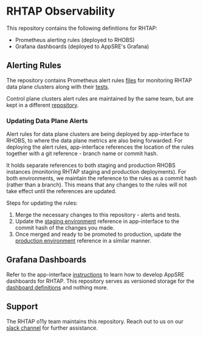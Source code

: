# RHTAP Observability 

This repository contains the following definitions for RHTAP:
  * Prometheus alerting rules (deployed to RHOBS)
  * Grafana dashboards (deployed to AppSRE's Grafana)

## Alerting Rules

The repository contains Prometheus alert rules [files](rhobs/alerting) for monitoring
RHTAP data plane clusters along with their [tests](test/promql).

Control plane clusters alert rules are maintained by the same team, but are kept in a
different
[repository](https://gitlab.cee.redhat.com/service/app-interface/-/tree/master/resources/stonesoup/argocd-control-plane/monitoring).

### Updating Data Plane Alerts

Alert rules for data plane clusters are being deployed by app-interface to RHOBS, to where the data plane metrics are also being forwarded. For deploying the alert rules,
app-interface references the location of the rules together with a git reference -
branch name or commit hash.

It holds separate references to both staging and production RHOBS instances (monitoring
RHTAP staging and production deployments). For both environments, we maintain the
reference to the rules as a commit hash (rather than a branch). This means that any
changes to the rules will not take effect until the references are updated.

Steps for updating the rules:

1. Merge the necessary changes to this repository - alerts and tests.
2. Update the
[staging environment](https://gitlab.cee.redhat.com/service/app-interface/-/blob/0486ef164e70259e5b85c46ab749529238368414/data/services/osd-operators/cicd/saas/saas-rhtap-rules.yaml#L35)
reference in app-interface to the commit hash of the changes you made.
3. Once merged and ready to be promoted to production, update the
[production environment](https://gitlab.cee.redhat.com/service/app-interface/-/blob/0486ef164e70259e5b85c46ab749529238368414/data/services/osd-operators/cicd/saas/saas-rhtap-rules.yaml#L39) reference in a similar manner.

## Grafana Dashboards

Refer to the app-interface [instructions](
https://gitlab.cee.redhat.com/service/app-interface/-/blob/master/docs/app-sre/monitoring.md#visualization-with-grafana)
to learn how to develop AppSRE dashboards for RHTAP. This repository serves as
versioned storage for the [dashboard definitions](dashboards/) and nothing more.

## Support

The RHTAP o11y team maintains this repository.
Reach out to us on our [slack channel](https://redhat-internal.slack.com/archives/C04FDFTF8EB)
for further assistance.
